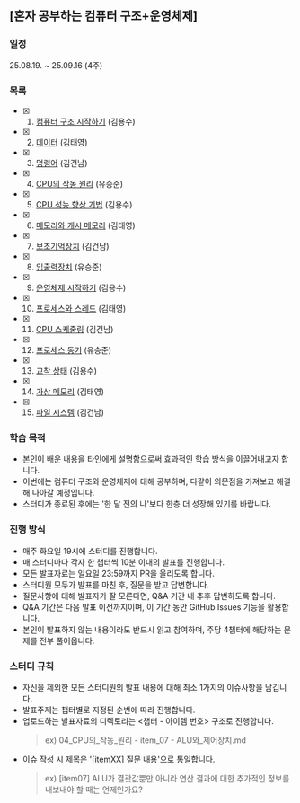 ## [혼자 공부하는 컴퓨터 구조+운영체제]

### 일정
25.08.19. ~ 25.09.16 (4주)

### 목록

- [x] 01. [컴퓨터 구조 시작하기](01_컴퓨터_구조를_시작하기/) (김용수)
- [x] 02. [데이터](02_데이터/) (김태영)
- [x] 03. [명령어](./03_명령어) (김건남)
- [x] 04. [CPU의 작동 원리](04_CPU의_작동_원리/) (유승준)
- [x] 05. [CPU 성능 향상 기법](05_CPU_성능_향상_기법/) (김용수)
- [x] 06. [메모리와 캐시 메모리](06_메모리와_캐시_메모리/) (김태영)
- [x] 07. [보조기억장치](07_보조기억장치/) (김건남)
- [x] 08. [입출력장치](08_입출력장치/) (유승준)
- [x] 09. [운영체제 시작하기](09_운영체제_시작하기/) (김용수)
- [x] 10. [프로세스와 스레드](10_프로세스와_스레드/) (김태영)
- [x] 11. [CPU 스케줄링](11_CPU_스케줄링/) (김건남)
- [x] 12. [프로세스 동기](12_프로세스_동기/) (유승준)
- [x] 13. [교착 상태](13_교착_상태/) (김용수)
- [x] 14. [가상 메모리](14_가상_메모리/) (김태영)
- [x] 15. [파일 시스템](15_파일_시스템/) (김건남)



### 학습 목적
- 본인이 배운 내용을 타인에게 설명함으로써 효과적인 학습 방식을 이끌어내고자 합니다.
- 이번에는 컴퓨터 구조와 운영체제에 대해 공부하며, 다같이 의문점을 가져보고 해결해 나아갈 예정입니다.
- 스터디가 종료된 후에는 '한 달 전의 나'보다 한층 더 성장해 있기를 바랍니다.

### 진행 방식
- 매주 화요일 19시에 스터디를 진행합니다.
- 매 스터디마다 각자 한 챕터씩 10분 이내의 발표를 진행합니다.
- 모든 발표자료는 일요일 23:59까지 PR을 올리도록 합니다.
- 스터디원 모두가 발표를 마친 후, 질문을 받고 답변합니다.
- 질문사항에 대해 발표자가 잘 모른다면, Q&A 기간 내 추후 답변하도록 합니다.
- Q&A 기간은 다음 발표 이전까지이며, 이 기간 동안 GitHub Issues 기능을 활용합니다.
- 본인이 발표하지 않는 내용이라도 반드시 읽고 참여하며, 주당 4챕터에 해당하는 문제를 전부 풀어옵니다.

### 스터디 규칙
- 자신을 제외한 모든 스터디원의 발표 내용에 대해 최소 1가지의 이슈사항을 남깁니다.
- 발표주제는 챕터별로 지정된 순번에 따라 진행합니다.
- 업로드하는 발표자료의 디렉토리는 <챕터 - 아이템 번호> 구조로 진행합니다.
  > ex) 04_CPU의_작동_원리 - item_07 - ALU와_제어장치.md
- 이슈 작성 시 제목은 '[itemXX] 질문 내용'으로 통일합니다.
  > ex) [item07] ALU가 결괏값뿐만 아니라 연산 결과에 대한 추가적인 정보를 내보내야 할 때는 언제인가요?
